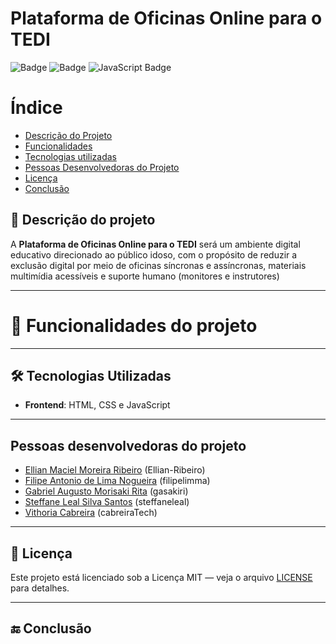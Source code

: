 # Plataforma de Oficinas Online para o TEDI

![Badge](https://img.shields.io/badge/-HTML-df8638?logo=html5&logoColor=0d2c46&style=for-the-badge)
![Badge](https://img.shields.io/badge/-CSS-264de4?logo=css&logoColor=FFFFFF&style=for-the-badge)
![JavaScript Badge](https://img.shields.io/badge/-JS-F7DF1E?logo=javascript&logoColor=0d2c46&style=for-the-badge)

# Índice 
* [Descrição do Projeto](#descrição-do-projeto)
* [Funcionalidades](#funcionalidades)
* [Tecnologias utilizadas](#tecnologias-utilizadas)
* [Pessoas Desenvolvedoras do Projeto](#pessoas-desenvolvedoras)
* [Licença](#licença)
* [Conclusão](#conclusão)

## 📌 Descrição do projeto
A **Plataforma de Oficinas Online para o TEDI** será um ambiente digital educativo direcionado ao público idoso, com o propósito de reduzir a exclusão digital por meio de oficinas síncronas e assíncronas, materiais multimídia acessíveis e suporte humano (monitores e instrutores)

---
# :hammer: Funcionalidades do projeto

---
## 🛠 Tecnologias Utilizadas

- **Frontend**: HTML, CSS e JavaScript

---
## Pessoas desenvolvedoras do projeto
- [Ellian Maciel Moreira Ribeiro](https://github.com/Ellian-Ribeiro) (Ellian-Ribeiro)
- [Filipe Antonio de Lima Nogueira](https://github.com/filipelimma/) (filipelimma)
- [Gabriel Augusto Morisaki Rita](https://github.com/gasakiri/) (gasakiri)
- [Steffane Leal Silva Santos](https://github.com/steffaneleal/) (steffaneleal)
- [Vithoria Cabreira](https://github.com/cabreiraTech) (cabreiraTech)
---
## 📝 Licença
Este projeto está licenciado sob a Licença MIT — veja o arquivo [LICENSE](LICENSE) para detalhes.

---
## 🔚 Conclusão

